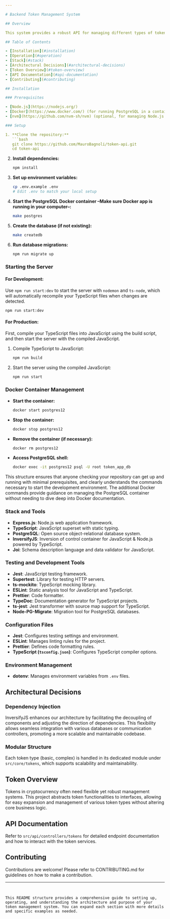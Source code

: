 ```yaml
---

# Backend Token Management System

## Overview

This system provides a robust API for managing different types of tokens in the cryptocurrency industry, leveraging the flexibility of interfaces to handle multiple token types while maintaining centralized control and streamlined business logic.

## Table of Contents

- [Installation](#installation)
- [Operation](#operation)
- [Stack](#stack)
- [Architectural Decisions](#architectural-decisions)
- [Token Overview](#token-overview)
- [API Documentation](#api-documentation)
- [Contributing](#contributing)

## Installation

### Prerequisites

- [Node.js](https://nodejs.org/)
- [Docker](https://www.docker.com/) (for running PostgreSQL in a container)
- [nvm](https://github.com/nvm-sh/nvm) (optional, for managing Node.js versions)

### Setup

1. **Clone the repository:**
   ```bash
   git clone https://github.com/MauroBagnoli/token-api.git
   cd token-api
   ```

2. **Install dependencies:**
   ```bash
   npm install
   ```

3. **Set up environment variables:**
   ```bash
   cp .env.example .env
   # Edit .env to match your local setup
   ```

4. **Start the PostgreSQL Docker container –Make sure Docker app is running in your computer–:**
   ```bash
   make postgres
   ```

5. **Create the database (if not existing):**
   ```bash
   make createdb
   ```

6. **Run database migrations:**
   ```bash
   npm run migrate up
   ```

### Starting the Server

#### For Development:
Use `npm run start:dev` to start the server with `nodemon` and `ts-node`, which will automatically recompile your TypeScript files when changes are detected.

```bash
npm run start:dev
```

#### For Production:
First, compile your TypeScript files into JavaScript using the build script, and then start the server with the compiled JavaScript.

1. Compile TypeScript to JavaScript:
   ```bash
   npm run build
   ```
2. Start the server using the compiled JavaScript:
   ```bash
   npm run start
   ```

### Docker Container Management

- **Start the container:**
  ```bash
  docker start postgres12
  ```

- **Stop the container:**
  ```bash
  docker stop postgres12
  ```

- **Remove the container (if necessary):**
  ```bash
  docker rm postgres12
  ```

- **Access PostgreSQL shell:**
  ```bash
  docker exec -it postgres12 psql -U root token_app_db
  ```

This structure ensures that anyone checking your repository can get up and running with minimal prerequisites, and clearly understands the commands necessary to start the development environment. The additional Docker commands provide guidance on managing the PostgreSQL container without needing to dive deep into Docker documentation.

### Stack and Tools

- **Express.js**: Node.js web application framework.
- **TypeScript**: JavaScript superset with static typing.
- **PostgreSQL**: Open source object-relational database system.
- **InversifyJS**: Inversion of control container for JavaScript & Node.js powered by TypeScript.
- **Joi**: Schema description language and data validator for JavaScript.

### Testing and Development Tools

- **Jest**: JavaScript testing framework.
- **Supertest**: Library for testing HTTP servers.
- **ts-mockito**: TypeScript mocking library.
- **ESLint**: Static analysis tool for JavaScript and TypeScript.
- **Prettier**: Code formatter.
- **TypeDoc**: Documentation generator for TypeScript projects.
- **ts-jest**: Jest transformer with source map support for TypeScript.
- **Node-PG-Migrate**: Migration tool for PostgreSQL databases.

### Configuration Files

- **Jest**: Configures testing settings and environment.
- **ESLint**: Manages linting rules for the project.
- **Prettier**: Defines code formatting rules.
- **TypeScript (`tsconfig.json`)**: Configures TypeScript compiler options.

### Environment Management

- **dotenv**: Manages environment variables from `.env` files.

## Architectural Decisions

### Dependency Injection

InversifyJS enhances our architecture by facilitating the decoupling of components and adjusting the direction of dependencies. This flexibility allows seamless integration with various databases or communication controllers, promoting a more scalable and maintainable codebase.

### Modular Structure

Each token type (basic, complex) is handled in its dedicated module under `src/core/tokens`, which supports scalability and maintainability.

## Token Overview

Tokens in cryptocurrency often need flexible yet robust management systems. This project abstracts token functionalities to interfaces, allowing for easy expansion and management of various token types without altering core business logic.

## API Documentation

Refer to `src/api/controllers/tokens` for detailed endpoint documentation and how to interact with the token services.

## Contributing

Contributions are welcome! Please refer to CONTRIBUTING.md for guidelines on how to make a contribution.

---
```


This README structure provides a comprehensive guide to setting up, operating, and understanding the architecture and purpose of your token management system. You can expand each section with more details and specific examples as needed.
